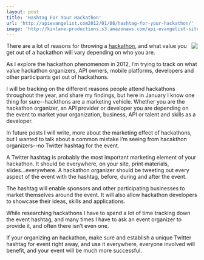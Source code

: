 ```yaml
---
layout: post
title: 'Hashtag For Your Hackathon'
url: 'http://apievangelist.com2012/01/08/hashtag-for-your-hackathon/'
image: 'http://kinlane-productions.s3.amazonaws.com/api-evangelist-site/blog/Twitter-Hashtag.jpg'
---
```



<p>
     <a title="Twitter Hashtags" href="http://cmiroconsulting.com/2011/07/what-are-twitter-hashtags-and-how-to-use-them/"><img src="http://kinlane-productions.s3.amazonaws.com/api-evangelist/twitter/Twitter-Hashtag.jpg"  align="right" /></a>
</p>
<p>
     There are a lot of reasons for throwing a <a title="hackathons" href="/events/">hackathon</a>, and what value you get out of a hackathon will vary depending on who you are.
</p>
<p>
     As I explore the hackathon phenomenom in 2012, I’m trying to track on what value hackathon organizers, API owners, mobile platforms, developers and other participants get out of hackathons.
</p>
<p>
     I will be tracking on the different reasons people attend hackathons throughout the year, and share my findings, but here in January I know one thing for sure--hackthons are a marketing vehicle. Whether you are the hackathon organizer, an API provider or developer you are depending on the event to market your organization, business, API or talent and skills as a developer.
</p>
<p>
     In future posts I will write, more about the marketing effect of hackathons, but I wanted to talk about a common mistake I’m seeing from hacakthon organizers--no Twitter hashtag for the event.
</p>
<p>
     A Twitter hashtag is probably the most important marketing element of your hackathon. It should be everywhere, on your site, print materials, slides...everywhere. A hackathon organizer should be tweeting out every aspect of the event with the hashtag, before, during and after the event.
</p>
<p>
     The hashtag will enable sponsors and other participating businesses to market themselves around the event. It will also allow hackathon developers to showcase their ideas, skills and applications.
</p>
<p>
     While researching hackathons I have to spend a lot of time tracking down the event hashtag, and many times I have to ask an event organizer to provide it, and often there isn’t even one.
</p>
<p>
     If your organizing an hackathon, make sure and establish a unique Twitter hashtag for event right away, and use it everywhere, everyone involved will benefit, and your event will be much more successful.
</p>
